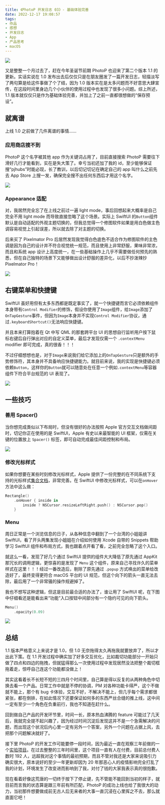 ```yaml
---
title: 《PhotoP 开发日志 03》- 基础体验完善
date: 2022-12-17 19:08:57
tags:
- 作品
- 感想
- 开发日志
- App
- 产品思考
- macOS
---
```


![](../images/app/photop/1.1/1.png)

又是整整一个月过去了，赶在今年圣诞节前期 PhotoP 也迎来了第二个版本 1.1 的更新。实话实说在 1.0 发布出去后仅仅只是在朋友圈发了一篇开发日志，轻描淡写了两句算是给这件事做了个了结，因为 1.0 版本实在是太多问题而不好意思大肆宣传，在这段时间里身边几个小伙伴的使用过程中也发现了很多小问题。综上所述，1.1 版本就仅仅只是作为基础体验完善，并加上了之前一直都很想做的“保存预设”。

## 就离谱
上线 1.0 之前做了几件离谱的事情......

### 应用商店搜不到
PhotoP 这个名字被其他 app 作为关键词占用了，目前直接搜索 PhotoP 需要往下滑好几行才能看到，实在是失大策了。幸亏当初还加了我的 id，至少能够保证搜“pjhubs”时能必现，长了教训，以后切记切记在确定自己的 app 叫什么之前先去 App Store 上搜一发，确保完全搜不出任何东西后才用这个名字。

![](../images/app/photop/1.1/3.png)


### Appearance 适配
对，我居然完全忘了在上线之前过一遍 light mode，事后回想起来大概率是自己完全不用 light mode 而导致直接忽略了这个场景。实际上 SwiftUI 的`Button`组件默认是自动适配的外观主题切换的，但我总觉得一个修图软件如果是用白色做主色调容易视觉上引起误差，所以就去除了对主题的切换。

后来买了 Pixelmator Pro 后居然发现我觉得白色底色不适合作为修图软件的主色调是因为自己的设计并不符合视觉统一规范，而且使用上非常舒服，果味非常浓，而且和系统 app 设计上高度统一，在一些基础操作上几乎不需要做任何预先的熟悉，但在自己独特的场景下又能够做出设计舒服的差异化，以后不抄泼辣抄 Pixelmator Pro！

![](../images/app/photop/1.1/4.png)

## 右键菜单和快捷键
SwiftUI 虽好用但有太多东西都是既定事实了，就一个快捷键而言它必须依赖组件本身带有`Control Modifier`的修饰，假设你使用了`Image`组件，给`Image`添加了`OnTapGesture`事件，但因为`Image`本身并不实现`Control Modifier`协议，通过`.keyboardShortcut()`无法响应快捷键。

并且本来打算抱着在 Qt 中写 QML 的那套跨平台 UI 的思想自行监听用户按下鼠标右键后自行弹出对应的自定义菜单，最后才发现仅需一个 `.contextMenu` modifier 即可完成，真的很香！！！

不过仔细想想也是，对于`Image`来说我们给它添加上的`OnTapGesture`只是额外的手势修饰符，其本身并不具备响应快捷键能力。就目前来说，我的实现是快捷键必须依赖`Button`，这样你的`Button`就可以随意处在任意一个例如`.contextMenu`等容器组件下符合平台规范的 UI 表现了。

![](../images/app/photop/1.1/5.png)

## 一些技巧

### 善用 Spacer() 
当你想完成类似以下布局时，但没有很好的办法按照 Apple 官方交互文档做间距时，切记你正在使用的是 SwiftUI，Apple 有史以来最智能的 UI 框架，仅需在关键的位置放上 `Spacer()` 标签，即可自动完成最佳间距控制和布局。

![](../images/app/photop/1.1/0.png)


### 修改光标样式
如果你想要在某些时刻修改光标样式，Apple 提供了一份完整的在不同系统下支持的光标样式[集合文档](https://developer.apple.com/documentation/appkit/nscursor)，非常完善。在 SwiftUI 中修改光标样式，可以在`onHover`方法中这么做：

```swift
Rectangle()
    .onHover { inside in
        inside ? NSCursor.resizeLeftRight.push() : NSCursor.pop()
    }
```

### Menu
周日正常是一个浏览信息的日子，从各种信息中翻到了一个台湾的小姐姐讲 SwiftUI，看了开头两集发现小姐姐在介绍如何使用 Xcode 自带的 Snippets 帮助学习 SwiftUI 组件和布局方式，我也跟着点开看了看，之前完全忽略了这个入口。

就这么一看，发现了好几个通过 SwiftUI 提供的组件大大降低了原先通过 AppKit 那冗长的调用逻辑，更惊喜的是发现了 `Menu` 这个组件，原来自己寻找许久的菜单样式在这里！！！经过一番改造后，剔除了原先通过 `.popup` 方式唤出的菜单给改造好了，最终变得更符合 macOS 平台的 UI 规范，但这个向下的箭头一直无法去除，最后用了一个非常骚的操作规避掉了。

我也不想写这种逻辑，但这是目前最合适的办法了，谁让用了 SwiftUI 呢，在下图中仔细看还是能看出来“功能”入口按钮中间部分有一个隐约可见的向下箭头。

```swift
Menu()
    .opacity(0.09)
```

![](../images/app/photop/1.1/6.png)


## 总结
1.1 版本严格意义上来说才是 1.0，但 1.0 无奈拖得太久再拖我就要放弃了，所以才出此下策。在 1.1 开发过程中确实加了好多交互优化，比如裁切功能部分一开始只做了四点和四边的拖拽，但就猛得那么一次使用过程中发现居然没法把整个裁切框拖着走，惊呼自己连这个功能都没做上！

其实这看着长不长短不短的三四月个时间里，自己算是得以反复的从两种角色中切换去看一个产品。日常工作中就是不停的协调，PM 对各种功能卡得严，这个不做就不能上，那个有 bug 卡体验，交互不好，不解决不能上，但几乎每个需求都很紧张，都在倒排，在如此情况下还要保证如何多的东西严丝合缝的推上线，这中间一定有至少一个角色在负重前行，我也不知道在赶什么。

回到做自己产品的开发环节里，时间一长，原本热血沸腾的 feature 可能过了几天后，我就完全提不起兴趣了，因为经过时间沉淀后发现这并不是一个急需解决的问题，而出现这个状况后内心里一定有另外一个答案，另外一个问题在占据上风，去把那个问题解决就好了。

接下里 PhotoP 的开发工作可能要停一段时间，因为最近一直在观察三年前做的一个[实验项目](https://xiaozhuanlan.com/pjhubs-swift-game)。在过去整整的三年时间里，这个项目一直有人在付费，目前总付费人数时 192 人，远超我对这个事情的最初预期，而且不管对我还是大家来说吸引力确实很大，原本说好的至少一年更新却因为 20 年那恶心人的疫情影响完全打乱了我的计划，环境发生了改变进而影响到了我，对付了钱的大家我表示真的很抱歉。

现在看着好像这荒唐的一切终于按下了停止键，先不管能不能回到当初的样子，就目前而言我的状态算是跟三年前有所匹配，PhotoP 的成功上线也给了我很大的动力，当初那件想要做成前无古人后无来者的大事一直沉浸在心里挥之不去，那么就直面它吧！